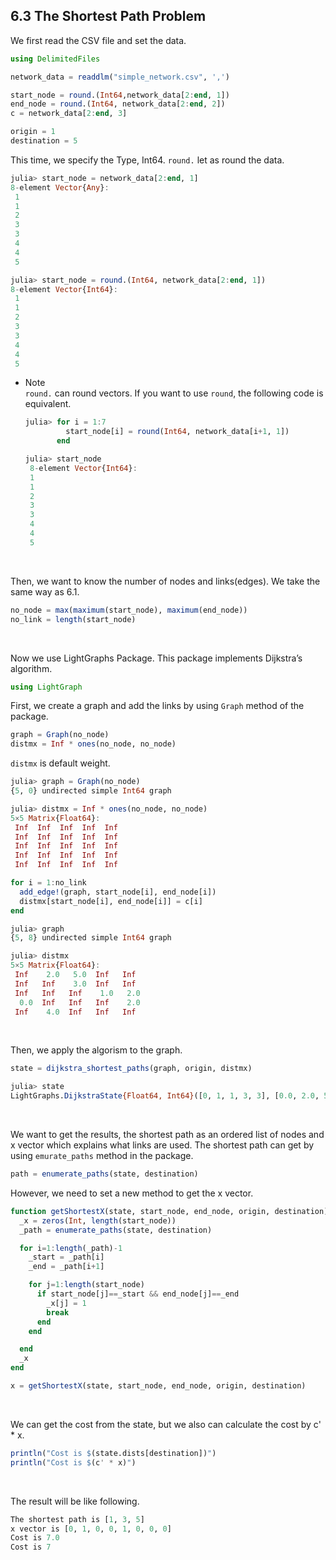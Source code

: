 ## 6.3 The Shortest Path Problem  
We first read the CSV file and set the data.  
```julia
using DelimitedFiles

network_data = readdlm("simple_network.csv", ',')

start_node = round.(Int64,network_data[2:end, 1])
end_node = round.(Int64, network_data[2:end, 2])
c = network_data[2:end, 3]

origin = 1
destination = 5
```

This time, we specify the Type, Int64. ```round.``` let as round the data.  
```julia
julia> start_node = network_data[2:end, 1]
8-element Vector{Any}:
 1
 1
 2
 3
 3
 4
 4
 5
```
```julia
julia> start_node = round.(Int64, network_data[2:end, 1])
8-element Vector{Int64}:
 1
 1
 2
 3
 3
 4
 4
 5
```
- Note  
  ```round.``` can round vectors. If you want to use ```round```, the following code is equivalent.  
  ```julia
  julia> for i = 1:7
           start_node[i] = round(Int64, network_data[i+1, 1])
         end
  
  julia> start_node
   8-element Vector{Int64}:
   1
   1
   2
   3
   3
   4
   4
   5
  ```
<br>

Then, we want to know the number of nodes and links(edges). We take the same way as 6.1.  
```julia
no_node = max(maximum(start_node), maximum(end_node))
no_link = length(start_node)
```
<br>

Now we use LightGraphs Package. This package implements Dijkstra’s algorithm.  
```julia
using LightGraph
```
First, we create a graph and add the links by using ```Graph``` method of the package.  
```julia
graph = Graph(no_node)
distmx = Inf * ones(no_node, no_node)
```
```distmx``` is default weight. 

```julia
julia> graph = Graph(no_node)
{5, 0} undirected simple Int64 graph

julia> distmx = Inf * ones(no_node, no_node)
5×5 Matrix{Float64}:
 Inf  Inf  Inf  Inf  Inf
 Inf  Inf  Inf  Inf  Inf
 Inf  Inf  Inf  Inf  Inf
 Inf  Inf  Inf  Inf  Inf
 Inf  Inf  Inf  Inf  Inf
```

```julia
for i = 1:no_link
  add_edge!(graph, start_node[i], end_node[i])
  distmx[start_node[i], end_node[i]] = c[i]
end
```
 
```julia
julia> graph
{5, 8} undirected simple Int64 graph

julia> distmx
5×5 Matrix{Float64}:
 Inf    2.0   5.0  Inf   Inf
 Inf   Inf    3.0  Inf   Inf
 Inf   Inf   Inf    1.0   2.0
  0.0  Inf   Inf   Inf    2.0
 Inf    4.0  Inf   Inf   Inf
```
<br>

Then, we apply the algorism to the graph.  
```julia
state = dijkstra_shortest_paths(graph, origin, distmx)
```
```julia
julia> state
LightGraphs.DijkstraState{Float64, Int64}([0, 1, 1, 3, 3], [0.0, 2.0, 5.0, 6.0, 7.0], [Int64[], Int64[], Int64[], Int64[], Int64[]], [1.0, 1.0, 2.0, 2.0, 2.0], Int64[])
```
<br>

We want to get the results, the shortest path as an ordered list of nodes and x vector which explains what links are used. The shortest path can get by using ```emurate_paths``` method in the package.  
```julia
path = enumerate_paths(state, destination)
```
However, we need to set a new method to get the x vector.  
```julia
function getShortestX(state, start_node, end_node, origin, destination)
  _x = zeros(Int, length(start_node))
  _path = enumerate_paths(state, destination)

  for i=1:length(_path)-1
    _start = _path[i]
    _end = _path[i+1]

    for j=1:length(start_node)
      if start_node[j]==_start && end_node[j]==_end
        _x[j] = 1
        break
      end
    end

  end
  _x
end
```
```julia
x = getShortestX(state, start_node, end_node, origin, destination)
```
<br>

We can get the cost from the state, but we also can calculate the cost by c' * x.  
```julia
println("Cost is $(state.dists[destination])")
println("Cost is $(c' * x)")
```
<br>

The result will be like following.  
```julia
The shortest path is [1, 3, 5]
x vector is [0, 1, 0, 0, 1, 0, 0, 0]
Cost is 7.0
Cost is 7
```
